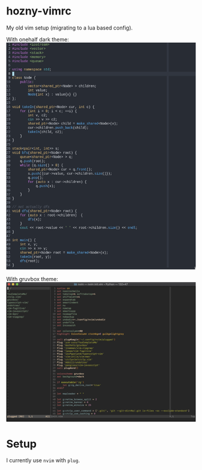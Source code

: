 # hozny-vimrc
My old vim setup (migrating to a lua based config).

With onehalf dark theme:            
![example](pic-selected-210323-1615-08.png)

With gruvbox theme:         
![example2](example.jpeg)
# Setup
I currently use `nvim` with `plug`. 

